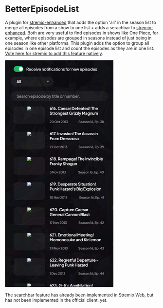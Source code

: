 # BetterEpisodeList
A plugin for [stremio-enhanced](https://github.com/REVENGE977/stremio-enhanced-community) that adds the option 'all' in the season list to merge all episodes from a show to one list + adds a serachbar to [stremio-enhanced](https://github.com/REVENGE977/stremio-enhanced-community). Both are very useful to find episodes in shows like One Piece, for example, where episodes are grouped in seasons instead of just being in one season like other platforms. This plugin adds the option to group all episodes in one episode list and count the episodes as they are in one list. [Vote here for stremio to add this feature natively](https://github.com/Stremio/stremio-features/issues/524).

![screenshot](https://github.com/REVENGE977/BetterEpisodeList/blob/main/betterepisodelist_screenshot.png?raw=true)

The searchbar feature has already been implemented in [Stremio Web](https://web.stremio.com/), but has not been implemented in the official client, yet.
